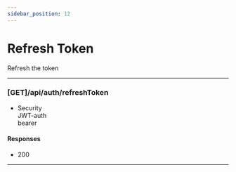 ```yaml
---
sidebar_position: 12
---
```


# Refresh Token
Refresh the token

***

### [GET]/api/auth/refreshToken

- Security  
JWT-auth  
bearer  

#### Responses

- 200 

***